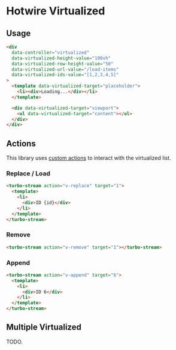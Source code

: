 # Hotwire Virtualized

## Usage

```html
<div
  data-controller="virtualized"
  data-virtualized-height-value="100vh"
  data-virtualized-row-height-value="50"
  data-virtualized-url-value="/load-items"
  data-virtualized-ids-value="[1,2,3,4,5]"
>
  <template data-virtualized-target="placeholder">
    <li><div>Loading...</div></li>
  </template>

  <div data-virtualized-target="viewport">
    <ul data-virtualized-target="content"></ul>
  </div>
</div>
```

## Actions

This library uses [custom actions](https://turbo.hotwired.dev/handbook/streams#custom-actions) to interact with the virtualized list.

### Replace / Load

```html
<turbo-stream action="v-replace" target="1">
  <template>
    <li>
      <div>ID {id}</div>
    </li>
  </template>
</turbo-stream>
```

### Remove

```html
<turbo-stream action="v-remove" target="1"></turbo-stream>
```

### Append

```html
<turbo-stream action="v-append" target="6">
  <template>
    <li>
      <div>ID 6</div>
    </li>
  </template>
</turbo-stream>
```

## Multiple Virtualized

TODO.
